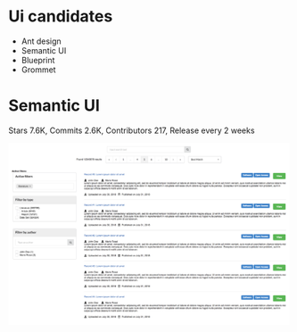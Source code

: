 
# Ui candidates
- Ant design
- Semantic UI
- Blueprint
- Grommet

# Semantic UI

Stars 7.6K, Commits 2.6K, Contributors 217, Release every 2 weeks

![Screenshot](https://raw.githubusercontent.com/zzacharo/search-ui-prototype/semantic-ui/semantic.png)
